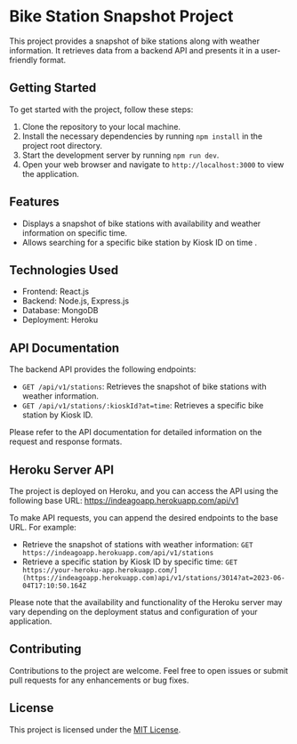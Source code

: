 # Bike Station Snapshot Project

This project provides a snapshot of bike stations along with weather information. 
It retrieves data from a backend API and presents it in a user-friendly format.

## Getting Started

To get started with the project, follow these steps:

1. Clone the repository to your local machine.
2. Install the necessary dependencies by running `npm install` in the project root directory.
3. Start the development server by running `npm run dev`.
4. Open your web browser and navigate to `http://localhost:3000` to view the application.

## Features

- Displays a snapshot of bike stations with availability and weather information on specific time.
- Allows searching for a specific bike station by Kiosk ID on time .

## Technologies Used

- Frontend: React.js
- Backend: Node.js, Express.js
- Database: MongoDB
- Deployment: Heroku

## API Documentation

The backend API provides the following endpoints:

- `GET /api/v1/stations`: Retrieves the snapshot of bike stations with weather information.
- `GET /api/v1/stations/:kioskId?at=time`: Retrieves a specific bike station by Kiosk ID.

Please refer to the API documentation for detailed information on the request and response formats.

## Heroku Server API

The project is deployed on Heroku, and you can access the API using the following base URL:
https://indeagoapp.herokuapp.com/api/v1

To make API requests, you can append the desired endpoints to the base URL. For example:

- Retrieve the snapshot of stations with weather information: `GET https://indeagoapp.herokuapp.com/api/v1/stations`
- Retrieve a specific station by Kiosk ID by specific time: `GET https://your-heroku-app.herokuapp.com/](https://indeagoapp.herokuapp.com)api/v1/stations/3014?at=2023-06-04T17:10:50.164Z`

Please note that the availability and functionality of the Heroku server may vary depending on the deployment status and configuration of your application.

## Contributing

Contributions to the project are welcome. Feel free to open issues or submit pull requests for any enhancements or bug fixes.

## License

This project is licensed under the [MIT License](LICENSE).


